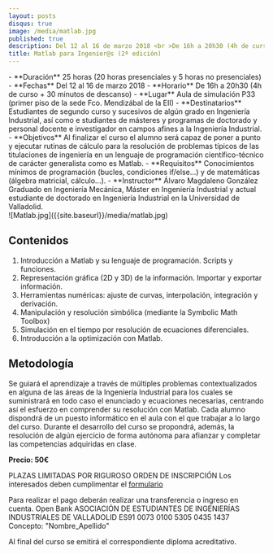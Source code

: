 ```yaml
---
layout: posts
disqus: true
image: /media/matlab.jpg
published: true
description: Del 12 al 16 de marzo 2018 <br >De 16h a 20h30 (4h de curso + 30 minutos de descanso)
title: Matlab para Ingenier@s (2ª edición)
---
```

<div class="row">
<div class="col-12 col-sm-6">
- **Duración** 25 horas (20 horas presenciales y 5 horas no presenciales)
- **Fechas** Del 12 al 16 de marzo 2018
- **Horario** De 16h a 20h30 (4h de curso + 30 minutos de descanso)
- **Lugar** Aula de simulación P33 (primer piso de la sede Fco. Mendizábal de la EII)
- **Destinatarios** Estudiantes de segundo curso y sucesivos de algún grado en Ingeniería Industrial, así como e studiantes de másteres y programas de doctorado y personal docente e investigador en campos afines a la Ingeniería Industrial.
- **Objetivos** Al finalizar el curso el alumno será capaz de poner a punto y ejecutar rutinas de cálculo para la resolución de problemas típicos de las titulaciones de ingeniería en un lenguaje de programación científico-técnico de carácter generalista como es Matlab.
- **Requisitos** Conocimientos mínimos de programación (bucles, condiciones if/else...) y de matemáticas (álgebra matricial, cálculo...).
- **Instructor** Álvaro Magdaleno González Graduado en Ingeniería Mecánica, Máster en Ingeniería Industrial y actual estudiante de doctorado en Ingeniería Industrial en la Universidad de Valladolid.
</div>
<div class="col-12 col-sm-6">
![Matlab.jpg]({{site.baseurl}}/media/matlab.jpg)
</div>
</div>

## Contenidos

1. Introducción a Matlab y su lenguaje de programación. Scripts y funciones.
1. Representación gráfica (2D y 3D) de la información. Importar y exportar información.
1. Herramientas numéricas: ajuste de curvas, interpolación, integración y derivación.
1. Manipulación y resolución simbólica (mediante la Symbolic Math Toolbox)
1. Simulación en el tiempo por resolución de ecuaciones diferenciales.
1. Introducción a la optimización con Matlab.

## Metodología

Se guiará el aprendizaje a través de múltiples problemas contextualizados en alguna de las áreas de la Ingeniería Industrial para los cuales se suministrará en todo caso el enunciado y ecuaciones necesarias, centrando así el esfuerzo en comprender su resolución con Matlab. Cada alumno dispondrá de un puesto informático en el aula con el que trabajar a lo largo del curso. Durante el desarrollo del curso se propondrá, además, la resolución de algún ejercicio de forma autónoma para afianzar y completar las competencias adquiridas en clase.

**Precio: 50€**

PLAZAS LIMITADAS POR RIGUROSO ORDEN DE INSCRIPCIÓN
Los interesados deben cumplimentar el [formulario](https://goo.gl/forms/MGw34K5AXAsb3C7U2)

Para realizar el pago deberán realizar una transferencia o ingreso en cuenta.
Open Bank
ASOCIACIÓN DE ESTUDIANTES DE INGENIERÍAS INDUSTRIALES DE VALLADOLID
ES91 0073 0100 5305 0435 1437
Concepto: "Nombre_Apellido"

Al final del curso se emitirá el correspondiente diploma acreditativo.
